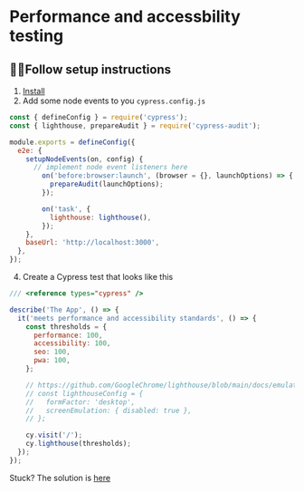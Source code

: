 # Performance and accessbility testing

## 🏋️‍♀️Follow setup instructions

1. [Install](https://www.npmjs.com/package/cypress-audit)
2. Add some node events to you `cypress.config.js`

```js
const { defineConfig } = require('cypress');
const { lighthouse, prepareAudit } = require('cypress-audit');

module.exports = defineConfig({
  e2e: {
    setupNodeEvents(on, config) {
      // implement node event listeners here
        on('before:browser:launch', (browser = {}, launchOptions) => {
          prepareAudit(launchOptions);
        });

        on('task', {
          lighthouse: lighthouse(),
        });
    },
    baseUrl: 'http://localhost:3000',
  },
});
```
4. Create a Cypress test that looks like this

```js
/// <reference types="cypress" />

describe('The App', () => {
  it('meets performance and accessibility standards', () => {
    const thresholds = {
      performance: 100,
      accessibility: 100,
      seo: 100,
      pwa: 100,
    };

    // https://github.com/GoogleChrome/lighthouse/blob/main/docs/emulation.md
    // const lighthouseConfig = {
    //   formFactor: 'desktop',
    //   screenEmulation: { disabled: true },
    // };

    cy.visit('/');
    cy.lighthouse(thresholds);
  });
});
```


Stuck? The solution is [here](https://github.com/nadvolod/js-code/pull/42)
